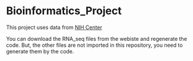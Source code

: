 # Bioinformatics_Project

This project uses data from [NIH Center](https://portal.gdc.cancer.gov/)

You can download the RNA_seq files from the webiste and regenerate the code. But, the other files are not imported in this repository, 
you need to generate them by the code.
